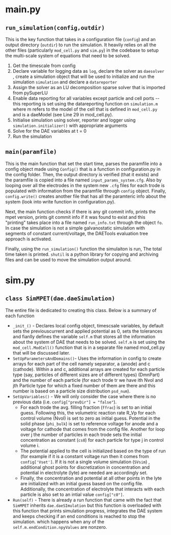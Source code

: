 # main.py

## `run_simulation(config,outdir)` 

This is the key function that takes in a configuration file (`config`) and an output directory (`outdir`) to run the simulation. It heavily relies on all the other files (particularly `mod_cell.py` and `sim.py`) in the codebase to setup the multi-scale system of equations that need to be solved.

1. Get the timescale from config
2. Declare variable for logging data as `log`, declare the solver as `daesolver` , create a simulation object that will be used to initialize and run the simulation `simulation`  and declare a `datareporter`
3. Assign the solver as an LU decomposition sparse solver that is imported from pySuperLU
4. Enable data reporting for all variables except particle and cell ports -- this reporting is set using the datareporting function on `simulation.m` where m refers to the model of the cell that is defined in `mod_cell.py` and is a daeModel (see Line 29 in mod_cell.py).
5. Initialise simulation using solver, reporter and logger using `simulation.initializer()` with appropriate arguments
6. Solve for the DAE variables at t = 0
7. Run the simulation 

## `main(paramfile)`   

This is the main function that set the start time, parses the paramfile into a config object made using `Config()` that is a function in configuration.py in the config folder. Then, the output directory is verified (that it exists) and the paramfile is copied into a file named `input_params_system.cfg`. Also by looping over all the electrodes in the system new `.cfg` files for each trode is populated with information from the paramfile through `config` object. Finally, `config.write()` creates another file that has all the paramteric info about the system (look into write function in configuration.py).

Next, the main function checks if there is any git commit info, prints the mpet version, prints git commit info if it was found to exist and this "printing" takes place into a file named `run_info.txt` through the object `fo`. In case the simulation is not a simple galvanostatic simulation with segments of constant current/voltage, the DAETools evaluation tree approach is activated. 

Finally, using the `run_simulation()` function the simulaiton is run, The total time taken is printed.  `shutil` is a python library for copying and archiving files and can be used to move the simulation output around.

# sim.py

## `class SimMPET(dae.daeSimulation)`

The entire file is dedicated to creating this class. Below is a summary of each function 

- `_init_()` - Declares local config object, timescsale variables, by default sets the previouscurrent and applied potential as 0, sets the tolerances and fianlly defines the variable `self.m` that stores all the information about the system of DAE that needs to be solved. `self.m` is set using the  `mod_cell.ModCell()` function that is in a separate file named mod_cell.py that will be discussed later.
- `SetUpParametersAndDomains()`- Uses the information in config to create arrays for each part of the cell namely separator, a (anode) and c (cathode). Within  a and c, additional arrays are created for each particle type (say, particles of different sizes are of different types) (DmnPart) and the number of each particle (for each trode tr we have ith Nvol and jth Particle type for which a fixed number of them are there and this number is based on a particle size distribution `psd_num`).
- `SetUpVariables()` - We will only consider the case where there is no previous data (i.e. `config["prevDir"] = "false"`).  
  - For each trode the avg. filling fraction (`ffrac`) is set to an initial guess. Following this, the volumetric reaction rate R_Vp for each control volume (Nvol) is set to zero as initial guess.  Potential in the solid phase (`phi_bulk`) is set to reference voltage for anode and a voltage for cathode that comes from the config file. Another for loop over j the number of particles in each trode sets the initial concentration as constant (`cs0`) for each particle for type j in control volume i.
  - The potential applied to the cell is initialized based on the type of run (for example if it is a constant voltage run then it comes from `config['Vset']`. If it is not a single volume simulation (`SVsim`) , additional ghost points for discretization in concentration and potential in electrolyte (lyte) are needed are accordingly set.
  - Finally, the concentration and potential at all other points in the lyte are initialized with an initial guess based on the config file. Additionally, the concentration of electrolyte that interacts with each particle is also set to an intial value `config["c0"]`.  
- `Run(self)` -  There is already a run function that came with the fact that `SimMPET` inherits `dae.daeSImulation` but this function is overloaded with this function that prints simulation progress, integrates the DAE system and keeps checking if an end conditions is reached to stop the simulation. which happens when any of the `self.m.endCondition.npyValues` are nonzero.

